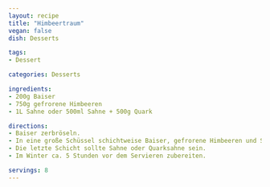 ```yaml
---
layout: recipe
title: "Himbeertraum"
vegan: false
dish: Desserts

tags:
- Dessert

categories: Desserts

ingredients:
- 200g Baiser
- 750g gefrorene Himbeeren
- 1L Sahne oder 500ml Sahne + 500g Quark

directions:
- Baiser zerbröseln.
- In eine große Schüssel schichtweise Baiser, gefrorene Himbeeren und Sahne/Quarksahne füllen.
- Die letzte Schicht sollte Sahne oder Quarksahne sein.
- Im Winter ca. 5 Stunden vor dem Servieren zubereiten.

servings: 8
---
```

